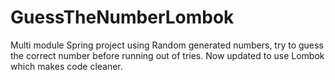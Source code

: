# GuessTheNumberLombok
Multi module Spring project using Random generated numbers, try to guess the correct number before running out of tries.  Now updated to use Lombok which makes code cleaner.
